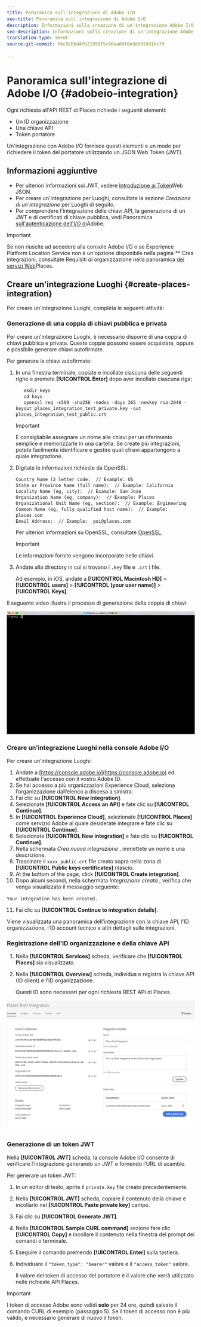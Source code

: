```yaml
---
title: Panoramica sull'integrazione di Adobe I/O
seo-title: Panoramica sull'integrazione di Adobe I/O
description: Informazioni sulla creazione di un'integrazione Adobe I/O.
seo-description: Informazioni sulla creazione di un'integrazione Adobe I/O.
translation-type: tm+mt
source-git-commit: f6c92bbd4fb21999f5c96ea0df8ede6919d1bc79

---
```



# Panoramica sull'integrazione di Adobe I/O {#adobeio-integration}

Ogni richiesta all'API REST di Places richiede i seguenti elementi:

* Un ID organizzazione
* Una chiave API
* Token portatore

Un'integrazione con Adobe I/O fornisce questi elementi e un modo per richiedere il token del portatore utilizzando un JSON Web Token (JWT).

## Informazioni aggiuntive

* Per ulteriori informazioni sui JWT, vedere [Introduzione ai Token](https://jwt.io/introduction/)Web JSON.
* Per creare un'integrazione per Luoghi, consultate la sezione *Creazione di un'integrazione* per Luoghi di seguito.
* Per comprendere l'integrazione delle chiavi API, la generazione di un JWT e di certificati di chiave pubblica, vedi Panoramica [sull'autenticazione dell'I/O di](https://www.adobe.io/apis/cloudplatform/console/authentication/gettingstarted.html)Adobe.

>[!IMPORTANT]
>
>Se non riuscite ad accedere alla console Adobe I/O o se Experience Platform Location Service non è un'opzione disponibile nella pagina ** Crea integrazioni, consultate Requisiti *di* organizzazione nella panoramica [dei servizi Web](/help/places-web-service-api/places-web-services.md)Places.

## Creare un'integrazione Luoghi {#create-places-integration}

Per creare un'integrazione Luoghi, completa le seguenti attività:

### Generazione di una coppia di chiavi pubblica e privata

Per creare un'integrazione Luoghi, è necessario disporre di una coppia di chiavi pubblica e privata. Queste coppie possono essere acquistate, oppure è possibile generare chiavi autofirmate.

Per generare le chiavi autofirmate:

1. In una finestra terminale, copiate e incollate ciascuna delle seguenti righe e premete **[!UICONTROL Enter]** dopo aver incollato ciascuna riga:

   ```text
      mkdir keys
      cd keys
      openssl req -x509 -sha256 -nodes -days 365 -newkey rsa:2048 -keyout places_integration_test_private.key -out    places_integration_test_public.crt
   ```

   >[!IMPORTANT]
   >
   >È consigliabile assegnare un nome alle chiavi per un riferimento semplice e memorizzarle in una cartella. Se create più integrazioni, potete facilmente identificare e gestire quali chiavi appartengono a quale integrazione.

2. Digitate le informazioni richieste da OpenSSL:

   ```text
   Country Name (2 letter code:  // Example: US
   State or Province Name (full name):  // Example: California
   Locality Name (eg, city):  // Example: San Jose
   Organization Name (eg, company):  // Example: Places
   Organizational Unit Name (eg, section):  // Example: Engineering
   Common Name (eg, fully qualified host name):  // Example: places.com
   Email Address:  // Example:  poi@places.com
   ```

   Per ulteriori informazioni su OpenSSL, consultate [OpenSSL](https://www.openssl.org/).

   >[!IMPORTANT]
   >
   >Le informazioni fornite vengono incorporate nelle chiavi.

3. Andate alla directory in cui si trovano i `.key` file e `.crt` i file.

   Ad esempio, in iOS, andate a **[!UICONTROL Macintosh HD]** &gt; **[!UICONTROL users]** &gt; **[!UICONTROL (your user name)]** &gt; **[!UICONTROL Keys]**.

Il seguente video illustra il processo di generazione della coppia di chiavi:

![](/help/assets/places_integration_video.gif)

### Creare un'integrazione Luoghi nella console Adobe I/O

Per creare un'integrazione Luoghi:

1. Andate a [https://console.adobe.io](https://console.adobe.io) ed effettuate l'accesso con il vostro Adobe ID.
2. Se hai accesso a più organizzazioni Experience Cloud, seleziona l’organizzazione dall’elenco a discesa a sinistra.
3. Fai clic su **[!UICONTROL New Integration]**.
4. Selezionate **[!UICONTROL Access an API]** e fate clic su **[!UICONTROL Continue]**.
5. In **[!UICONTROL Experience Cloud]**, selezionate **[!UICONTROL Places]** come servizio Adobe al quale desiderate integrare e fate clic su **[!UICONTROL Continue]**.
6. Selezionate **[!UICONTROL New integration]** e fate clic su **[!UICONTROL Continue]**.
7. Nella schermata *Crea nuova integrazione* , immettete un nome e una descrizione.
8. Trascinare il `xxxx_public.crt` file creato sopra nella zona di **[!UICONTROL Public keys certificates]** rilascio.
9. At the bottom of the page, click **[!UICONTROL Create integration]**.
10. Dopo alcuni secondi, nella schermata *Integrazione creata* , verifica che venga visualizzato il messaggio seguente:

   `Your integration has been created.`

11. Fai clic su **[!UICONTROL Continue to integration details]**.

   Viene visualizzata una panoramica dell’integrazione con la chiave API, l’ID organizzazione, l’ID account tecnico e altri dettagli sulle integrazioni.

### Registrazione dell'ID organizzazione e della chiave API

1. Nella **[!UICONTROL Services]** scheda, verificare che **[!UICONTROL Places]** sia visualizzato.
2. Nella **[!UICONTROL Overview]** scheda, individua e registra la chiave API (ID client) e l'ID organizzazione.

   Questi ID sono necessari per ogni richiesta REST API di Places.

![](/help/assets/places_orgid_api-key.png)

### Generazione di un token JWT

Nella **[!UICONTROL JWT]** scheda, la console Adobe I/O consente di verificare l’integrazione generando un JWT e fornendo l’URL di scambio.

Per generare un token JWT:

1. In un editor di testo, aprite il `private.key` file creato precedentemente.
2. Nella **[!UICONTROL JWT]** scheda, copiare il contenuto della chiave e incollarlo nel **[!UICONTROL Paste private key]** campo.
3. Fai clic su **[!UICONTROL Generate JWT]**.
4. Nella **[!UICONTROL Sample CURL command]** sezione fare clic **[!UICONTROL Copy]** e incollare il contenuto nella finestra del prompt dei comandi o terminale.
5. Eseguire il comando premendo **[!UICONTROL Enter]** sulla tastiera.
6. Individuare il `"token_type": "bearer"` valore e il `"access_token"` valore.

   Il valore del token di accesso del portatore è il valore che verrà utilizzato nelle richieste API Places.

>[!IMPORTANT]
>
>I token di accesso Adobe sono validi **solo** per 24 ore, quindi salvate il comando CURL di esempio (passaggio 5). Se il token di accesso non è più valido, è necessario generare di nuovo il token.

